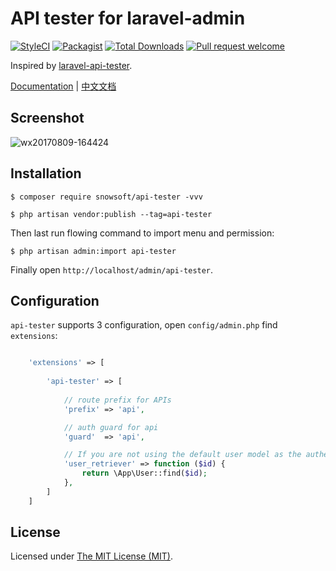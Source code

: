 API tester for laravel-admin
============================

[![StyleCI](https://styleci.io/repos/99563385/shield?branch=master)](https://styleci.io/repos/99563385)
[![Packagist](https://img.shields.io/packagist/l/laravel-admin-ext/api-tester.svg?maxAge=2592000)](https://packagist.org/packages/laravel-admin-ext/api-tester)
[![Total Downloads](https://img.shields.io/packagist/dt/laravel-admin-ext/api-tester.svg?style=flat-square)](https://packagist.org/packages/laravel-admin-ext/api-tester)
[![Pull request welcome](https://img.shields.io/badge/pr-welcome-green.svg?style=flat-square)]()

Inspired by [laravel-api-tester](https://github.com/asvae/laravel-api-tester).

[Documentation](http://laravel-admin.org/docs/#/en/extension-api-tester) | [中文文档](http://laravel-admin.org/docs/#/zh/extension-api-tester)

## Screenshot

![wx20170809-164424](https://user-images.githubusercontent.com/1479100/29112946-1e32971c-7d22-11e7-8cc0-5b7ad25d084e.png)

## Installation

```
$ composer require snowsoft/api-tester -vvv

$ php artisan vendor:publish --tag=api-tester

```

Then last run flowing command to import menu and permission: 

```
$ php artisan admin:import api-tester
```

Finally open `http://localhost/admin/api-tester`.

## Configuration

`api-tester` supports 3 configuration, open `config/admin.php` find `extensions`:
```php

    'extensions' => [
    
        'api-tester' => [
        
            // route prefix for APIs
            'prefix' => 'api',

            // auth guard for api
            'guard'  => 'api',

            // If you are not using the default user model as the authentication model, set it up
            'user_retriever' => function ($id) {
                return \App\User::find($id);
            },
        ]
    ]

```

License
------------
Licensed under [The MIT License (MIT)](LICENSE).
